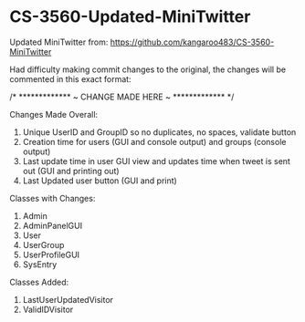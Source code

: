 # CS-3560-Updated-MiniTwitter

Updated MiniTwitter from: https://github.com/kangaroo483/CS-3560-MiniTwitter

Had difficulty making commit changes to the original, the changes will be commented in this exact format: 

/* ************* ~ CHANGE MADE HERE ~ ************* */

Changes Made Overall: 
1. Unique UserID and GroupID so no duplicates, no spaces, validate button 
2. Creation time for users (GUI and console output) and groups (console output)
3. Last update time in user GUI view and updates time when tweet is sent out (GUI and printing out) 
4. Last Updated user button (GUI and print)

Classes with Changes: 

1) Admin 
2) AdminPanelGUI
3) User 
4) UserGroup 
5) UserProfileGUI
6) SysEntry


Classes Added: 
1) LastUserUpdatedVisitor
2) ValidIDVisitor
